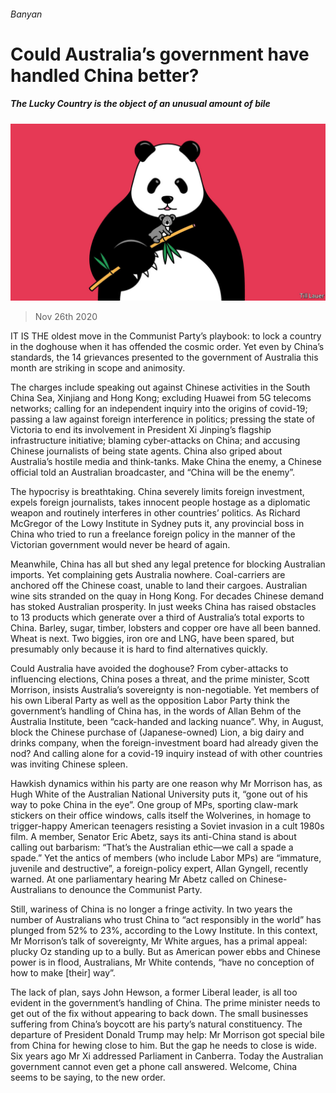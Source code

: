 ###### Banyan

# Could Australia’s government have handled China better? 

##### The Lucky Country is the object of an unusual amount of bile 

![image](images/20201128_ASD001_0.jpg) 

> Nov 26th 2020 

IT IS THE oldest move in the Communist Party’s playbook: to lock a country in the doghouse when it has offended the cosmic order. Yet even by China’s standards, the 14 grievances presented to the government of Australia this month are striking in scope and animosity.

The charges include speaking out against Chinese activities in the South China Sea, Xinjiang and Hong Kong; excluding Huawei from 5G telecoms networks; calling for an independent inquiry into the origins of covid-19; passing a law against foreign interference in politics; pressing the state of Victoria to end its involvement in President Xi Jinping’s flagship infrastructure initiative; blaming cyber-attacks on China; and accusing Chinese journalists of being state agents. China also griped about Australia’s hostile media and think-tanks. Make China the enemy, a Chinese official told an Australian broadcaster, and “China will be the enemy”.


The hypocrisy is breathtaking. China severely limits foreign investment, expels foreign journalists, takes innocent people hostage as a diplomatic weapon and routinely interferes in other countries’ politics. As Richard McGregor of the Lowy Institute in Sydney puts it, any provincial boss in China who tried to run a freelance foreign policy in the manner of the Victorian government would never be heard of again.

Meanwhile, China has all but shed any legal pretence for blocking Australian imports. Yet complaining gets Australia nowhere. Coal-carriers are anchored off the Chinese coast, unable to land their cargoes. Australian wine sits stranded on the quay in Hong Kong. For decades Chinese demand has stoked Australian prosperity. In just weeks China has raised obstacles to 13 products which generate over a third of Australia’s total exports to China. Barley, sugar, timber, lobsters and copper ore have all been banned. Wheat is next. Two biggies, iron ore and LNG, have been spared, but presumably only because it is hard to find alternatives quickly.

Could Australia have avoided the doghouse? From cyber-attacks to influencing elections, China poses a threat, and the prime minister, Scott Morrison, insists Australia’s sovereignty is non-negotiable. Yet members of his own Liberal Party as well as the opposition Labor Party think the government’s handling of China has, in the words of Allan Behm of the Australia Institute, been “cack-handed and lacking nuance”. Why, in August, block the Chinese purchase of (Japanese-owned) Lion, a big dairy and drinks company, when the foreign-investment board had already given the nod? And calling alone for a covid-19 inquiry instead of with other countries was inviting Chinese spleen.

Hawkish dynamics within his party are one reason why Mr Morrison has, as Hugh White of the Australian National University puts it, “gone out of his way to poke China in the eye”. One group of MPs, sporting claw-mark stickers on their office windows, calls itself the Wolverines, in homage to trigger-happy American teenagers resisting a Soviet invasion in a cult 1980s film. A member, Senator Eric Abetz, says its anti-China stand is about calling out barbarism: “That’s the Australian ethic—we call a spade a spade.” Yet the antics of members (who include Labor MPs) are “immature, juvenile and destructive”, a foreign-policy expert, Allan Gyngell, recently warned. At one parliamentary hearing Mr Abetz called on Chinese-Australians to denounce the Communist Party.

Still, wariness of China is no longer a fringe activity. In two years the number of Australians who trust China to “act responsibly in the world” has plunged from 52% to 23%, according to the Lowy Institute. In this context, Mr Morrison’s talk of sovereignty, Mr White argues, has a primal appeal: plucky Oz standing up to a bully. But as American power ebbs and Chinese power is in flood, Australians, Mr White contends, “have no conception of how to make [their] way”.

The lack of plan, says John Hewson, a former Liberal leader, is all too evident in the government’s handling of China. The prime minister needs to get out of the fix without appearing to back down. The small businesses suffering from China’s boycott are his party’s natural constituency. The departure of President Donald Trump may help: Mr Morrison got special bile from China for hewing close to him. But the gap he needs to close is wide. Six years ago Mr Xi addressed Parliament in Canberra. Today the Australian government cannot even get a phone call answered. Welcome, China seems to be saying, to the new order.

